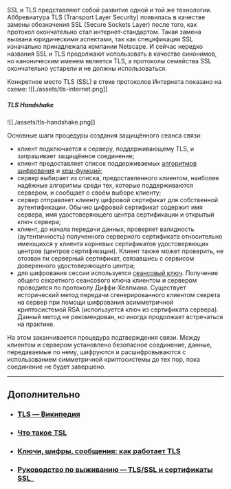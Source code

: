 SSL и TLS представляют собой развитие одной и той же технологии. Аббревиатура TLS (Transport Layer Security) появилась в качестве замены обозначения SSL (Secure Sockets Layer) после того, как протокол окончательно стал интернет-стандартом. Такая замена вызвана юридическими аспектами, так как спецификация SSL изначально принадлежала компании Netscape. И сейчас нередко названия SSL и TLS продолжают использовать в качестве синонимов, но каноническим именем является TLS, а протоколы семейства SSL окончательно устарели и не должны использоваться.

Конкретное место TLS (SSL) в стеке протоколов Интернета показано на схеме:
![[./assets/tls-internet.png]]

##### **TLS Handshake**

![[./assets/tls-handshake.png]]

Основные шаги процедуры создания защищённого сеанса связи:

- клиент подключается к серверу, поддерживающему TLS, и запрашивает защищённое соединение;
- клиент предоставляет список поддерживаемых [алгоритмов шифрования](https://ru.wikipedia.org/wiki/%D0%A8%D0%B8%D1%84%D1%80%D0%BE%D0%B2%D0%B0%D0%BD%D0%B8%D0%B5) и [хеш-функций](https://ru.wikipedia.org/wiki/%D0%A5%D0%B5%D1%88%D0%B8%D1%80%D0%BE%D0%B2%D0%B0%D0%BD%D0%B8%D0%B5);
- сервер выбирает из списка, предоставленного клиентом, наиболее надёжные алгоритмы среди тех, которые поддерживаются сервером, и сообщает о своём выборе клиенту;
- сервер отправляет клиенту цифровой сертификат для собственной аутентификации. Обычно цифровой сертификат содержит имя сервера, имя удостоверяющего центра сертификации и открытый ключ сервера;
- клиент, до начала передачи данных, проверяет валидность (аутентичность) полученного серверного сертификата относительно имеющихся у клиента корневых сертификатов удостоверяющих центров (центров сертификации). Клиент также может проверить, не отозван ли серверный сертификат, связавшись с сервисом доверенного удостоверяющего центра;
- для шифрования сессии используется [сеансовый ключ](https://ru.wikipedia.org/wiki/%D0%A1%D0%B5%D0%B0%D0%BD%D1%81%D0%BE%D0%B2%D1%8B%D0%B9_%D0%BA%D0%BB%D1%8E%D1%87). Получение общего секретного сеансового ключа клиентом и сервером проводится по протоколу Диффи-Хеллмана. Существует исторический метод передачи сгенерированного клиентом секрета на сервер при помощи шифрования асимметричной криптосистемой RSA (используется ключ из сертификата сервера). Данный метод не рекомендован, но иногда продолжает встречаться на практике.

На этом заканчивается процедура подтверждения связи. Между клиентом и сервером установлено безопасное соединение, данные, передаваемые по нему, шифруются и расшифровываются с использованием симметричной криптосистемы до тех пор, пока соединение не будет завершено.

---

## Дополнительно
- ### [TLS — Википедия](https://ru.wikipedia.org/wiki/TLS)
- ### [Что такое TSL](https://habr.com/ru/post/258285/)
- ### [Ключи, шифры, сообщения: как работает TLS](https://tls.dxdt.ru/tls.html)
- ### [Руководство по выживанию — TLS/SSL и сертификаты SSL](https://www.opennet.ru/docs/RUS/ldap_apacheds/tech/ssl.html)_